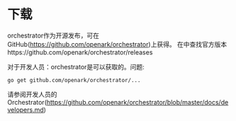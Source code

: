 # 下载

orchestrator作为开源发布，可在GitHub(https://github.com/openark/orchestrator)上获得。
在中查找官方版本https://github.com/openark/orchestrator/releases

对于开发人员：orchestrator是可以获取的。问题:

    go get github.com/openark/orchestrator/...

请参阅开发人员的Orchestrator(https://github.com/openark/orchestrator/blob/master/docs/developers.md)

